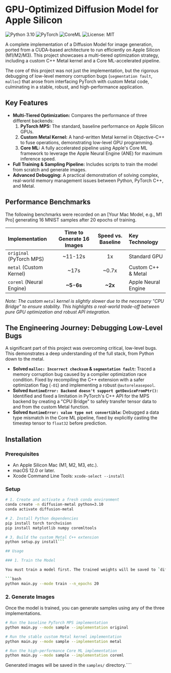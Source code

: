 # GPU-Optimized Diffusion Model for Apple Silicon

![Python 3.10](https://img.shields.io/badge/python-3.10-blue.svg)
![PyTorch](https://img.shields.io/badge/PyTorch-ee4c2c?logo=pytorch&logoColor=white)
![CoreML](https://img.shields.io/badge/CoreML-black?logo=apple&logoColor=white)
![License: MIT](https://img.shields.io/badge/License-MIT-yellow.svg)

A complete implementation of a Diffusion Model for image generation, ported from a CUDA-based architecture to run efficiently on Apple Silicon (M1/M2/M3). This project showcases a multi-tiered optimization strategy, including a custom C++ Metal kernel and a Core ML-accelerated pipeline.

The core of this project was not just the implementation, but the rigorous debugging of low-level memory corruption bugs (`segmentation fault`, `malloc`) that arose from interfacing PyTorch with custom Metal code, culminating in a stable, robust, and high-performance application.

## Key Features

-   **Multi-Tiered Optimization:** Compares the performance of three different backends:
    1.  **PyTorch MPS:** The standard, baseline performance on Apple Silicon GPUs.
    2.  **Custom Metal Kernel:** A hand-written Metal kernel in Objective-C++ to fuse operations, demonstrating low-level GPU programming.
    3.  **Core ML:** A fully accelerated pipeline using Apple's Core ML framework to leverage the Apple Neural Engine (ANE) for maximum inference speed.
-   **Full Training & Sampling Pipeline:** Includes scripts to train the model from scratch and generate images.
-   **Advanced Debugging:** A practical demonstration of solving complex, real-world memory management issues between Python, PyTorch C++, and Metal.

## Performance Benchmarks

The following benchmarks were recorded on an [Your Mac Model, e.g., M1 Pro] generating 16 MNIST samples after 20 epochs of training.

| Implementation | Time to Generate 16 Images | Speed vs. Baseline | Key Technology |
| :--- | :---: | :---: | :--- |
| `original` (PyTorch MPS) | ~11-12s | 1x | Standard GPU |
| `metal` (Custom Kernel) | ~17s | ~0.7x | Custom C++ & Metal |
| `coreml` (Neural Engine) | **~5-6s** | **~2x** | Apple Neural Engine |

*Note: The custom `metal` kernel is slightly slower due to the necessary "CPU Bridge" to ensure stability. This highlights a real-world trade-off between pure GPU optimization and robust API integration.*

## The Engineering Journey: Debugging Low-Level Bugs

A significant part of this project was overcoming critical, low-level bugs. This demonstrates a deep understanding of the full stack, from Python down to the metal.

-   **Solved `malloc: Incorrect checksum` & `segmentation fault`:** Traced a memory corruption bug caused by a compiler optimization race condition. Fixed by recompiling the C++ extension with a safer optimization flag (`-O1`) and implementing a robust `@autoreleasepool`.
-   **Solved `RuntimeError: Backend doesn't support getDeviceFromPtr()`:** Identified and fixed a limitation in PyTorch's C++ API for the MPS backend by creating a "CPU Bridge" to safely transfer tensor data to and from the custom Metal function.
-   **Solved `RuntimeError: value type not convertible`:** Debugged a data type mismatch in the Core ML pipeline, fixed by explicitly casting the timestep tensor to `float32` before prediction.

## Installation

### Prerequisites

-   An Apple Silicon Mac (M1, M2, M3, etc.).
-   macOS 12.0 or later.
-   Xcode Command Line Tools: `xcode-select --install`

### Setup

```bash
# 1. Create and activate a fresh conda environment
conda create -n diffusion-metal python=3.10
conda activate diffusion-metal

# 2. Install Python dependencies
pip install torch torchvision
pip install matplotlib numpy coremltools

# 3. Build the custom Metal C++ extension
python setup.py install```

## Usage

### 1. Train the Model

You must train a model first. The trained weights will be saved to `diffusion_model.pt`. Training for 20+ epochs is recommended for good image quality.

```bash
python main.py --mode train --n_epochs 20
```

### 2. Generate Images

Once the model is trained, you can generate samples using any of the three implementations.

```bash
# Run the baseline PyTorch MPS implementation
python main.py --mode sample --implementation original

# Run the stable custom Metal kernel implementation
python main.py --mode sample --implementation metal

# Run the high-performance Core ML implementation
python main.py --mode sample --implementation coreml
```
Generated images will be saved in the `samples/` directory.````
